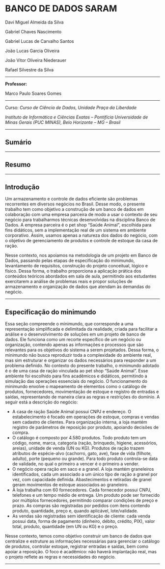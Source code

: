 # BANCO DE DADOS SARAM

Davi Miguel Almeida da Silva

Gabriel Chaves Nascimento

Gabriel Lucas de Carvalho Santos

João Lucas Garcia Oliveira

João Vitor Oliveira Niederauer

Rafael Silvestre da Silva

---

**Professor:**

Marco Paulo Soares Gomes

---

Curso:
_Curso de Ciência de Dados, Unidade Praça da Liberdade_

_Instituto de Informática e Ciências Exatas – Pontifícia Universidade de Minas Gerais (PUC MINAS), Belo Horizonte – MG – Brasil_

---

## Sumário 



---

## Resumo



---

## Introdução 

Um armazenamento e controle de dados eficiente são problemas recorrentes em diversos negócios no Brasil. Desse modo, o presente trabalho tem como objetivo a construção de um banco de dados em colaboração com uma empresa parceira de modo a usar o contexto de seu negócio para trabalharmos técnicas desenvolvidas na disciplina Banco de Dados. A empresa parceira é o pet shop “Saúde Animal”, escolhida para fins didáticos, sem a implementação real de um sistema em ambiente corporativo. Assim, usamos apenas a natureza dos dados do negócio, com o objetivo de gerenciamento de produtos e controle de estoque da casa de ração. 

Nesse contexto, nos apoiamos na metodologia de um projeto em Banco de Dados, passando pelas etapas de especificação do minimundo, levantamento de requisitos, construção do projeto conceitual, lógico e físico. Dessa forma, o trabalho proporciona a aplicação prática dos conteúdos teóricos abordados em sala de aula, permitindo aos estudantes exercitarem a análise de problemas reais e propor soluções de armazenamento e organização de dados que atendam às demandas do negócio.

---

## Especificação do minimundo 

Essa seção compreende o minimundo, que corresponde a uma representação simplificada e delimitada da realidade, criada para facilitar a análise e o desenvolvimento de soluções em um projeto de banco de dados. Ele funciona como um recorte específico de um negócio ou organização, contendo apenas as informações e processos que são relevantes para os objetivos do sistema a serem projetados. Dessa forma, o minimundo não busca reproduzir toda a complexidade do ambiente real, mas sim estruturar e organizar os dados necessários para responder a um problema definido. No contexto do presente trabalho, o minimundo adotado é o de uma casa de ração vinculada ao pet shop “Saúde Animal”. Esse ambiente foi escolhido para fins acadêmicos e didáticos, permitindo a simulação das operações essenciais do negócio. O funcionamento do minimundo envolve o mapeamento de elementos como o catálogo de produtos, fornecedores, movimentação de estoque e registro de entradas e saídas, representando de maneira clara as regras e restrições do domínio. A seguir está a descrição do negócio:

- A casa de ração Saúde Animal possui CNPJ e endereço. O estabelecimento é focado em operações de estoque, compras e vendas sem cadastro de clientes. Para organização interna, a loja mantém registro de parâmetros de reposição por produto, apoiando decisões de compra.
- O catálogo é composto por 4.580 produtos. Todo produto tem um código, nome, marca, categoria (ração, brinquedo, higiene, acessórios, areias), unidade de venda (UN ou KG). Produtos de ração trazem atributos de espécie-alvo (cachorro, gato, ave), fase de vida (filhote, adulto), porte (pequeno ou grande). Para todo produto controla-se data de validade, no qual o primeiro a vencer é o primeiro a vender.
- O negócio opera ração em saco e a granel. A loja mantém graneleiros identificados, cada um associado a um único tipo de ração a granel por vez, com capacidade definida. Abastecimentos e retiradas de granel geram movimentos de estoque associados ao graneleiro.
- A loja trabalha com 60 fornecedores. Cada fornecedor possui CNPJ, telefones e um tempo médio de entrega. Um produto pode ser fornecido por múltiplos fornecedores, permitindo comparar condições de preço e prazo. As compras são registradas por pedidos com itens contendo produto, quantidade, preço e, quando aplicável, lote/validade.
- As vendas são registradas sem identificação de cliente: cada venda possui data, forma de pagamento (dinheiro, débito, crédito, PIX), valor total, produto, quantidade (em UN ou KG) e o preço.

Nesse contexto, temos como objetivo construir um banco de dados que centralize e estruture as informações necessárias para gerenciar o catálogo de produtos, controlar estoque, registrar entradas e saídas, bem como apoiar a reposição. O foco é acadêmico: não haverá implantação real, mas o projeto reflete as regras e necessidades do negócio.

---
